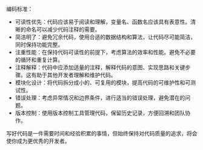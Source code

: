 编码标准：

*  可读性优先：代码应该易于阅读和理解，变量名、函数名应该具有表意性。清晰的命名可以减少代码注释的需要。
*  简洁明了：避免冗余代码，使用合适的数据结构和算法，让代码尽可能简洁，同时保持功能完整。
*  注重性能：在保持代码可读性的前提下，考虑算法的效率和性能。避免不必要的循环和重复计算。
*  注释解释：代码中应添加适量的注释，解释代码的意图、实现思路和关键步骤。这有助于其他开发者理解和维护代码。
*  模块化设计：将代码拆分成小的、可复用的模块，提高代码的可维护性和可测试性。
*  错误处理：考虑异常情况和边界条件，进行适当的错误处理，避免潜在的问题。
*  版本控制：使用版本控制工具管理代码，保留历史记录，方便回溯和团队协作。

写好代码是一件需要时间和经验积累的事情，但始终保持对代码质量的追求，将会使你成为更优秀的开发者。